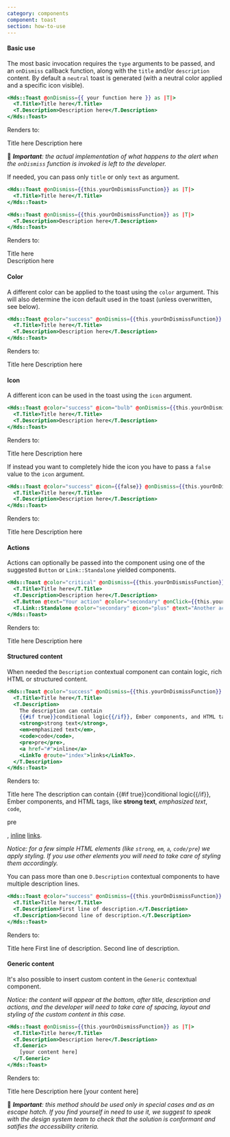 ```yaml
---
category: components
component: toast
section: how-to-use
---
```


#### Basic use

The most basic invocation requires the `type` arguments to be passed, and an `onDismiss` callback function, along with the `title` and/or `description` content. By default a `neutral` toast is generated (with a neutral color applied and a specific icon visible).

```handlebars
<Hds::Toast @onDismiss={{ your function here }} as |T|>
  <T.Title>Title here</T.Title>
  <T.Description>Description here</T.Description>
</Hds::Toast>
```

Renders to:

Title here Description here

🚨 _**Important**: the actual implementation of what happens to the alert when the `onDismiss` function is invoked is left to the developer._

If needed, you can pass only `title` or only `text` as argument.

```handlebars
<Hds::Toast @onDismiss={{this.yourOnDismissFunction}} as |T|>
  <T.Title>Title here</T.Title>
</Hds::Toast>
```

```handlebars
<Hds::Toast @onDismiss={{this.yourOnDismissFunction}} as |T|>
  <T.Description>Description here</T.Description>
</Hds::Toast>
```

Renders to:

Title here  
Description here

#### Color

A different color can be applied to the toast using the `color` argument. This will also determine the icon default used in the toast (unless overwritten, see below).

```handlebars
<Hds::Toast @color="success" @onDismiss={{this.yourOnDismissFunction}} as |T|>
  <T.Title>Title here</T.Title>
  <T.Description>Description here</T.Description>
</Hds::Toast>
```

Renders to:

Title here Description here

#### Icon

A different icon can be used in the toast using the `icon` argument.

```handlebars
<Hds::Toast @color="success" @icon="bulb" @onDismiss={{this.yourOnDismissFunction}} as |T|>
  <T.Title>Title here</T.Title>
  <T.Description>Description here</T.Description>
</Hds::Toast>

```

Renders to:

Title here Description here

If instead you want to completely hide the icon you have to pass a `false` value to the `icon` argument.

```handlebars
<Hds::Toast @color="success" @icon={{false}} @onDismiss={{this.yourOnDismissFunction}} as |T|>
  <T.Title>Title here</T.Title>
  <T.Description>Description here</T.Description>
</Hds::Toast>
```

Renders to:

Title here Description here

#### Actions

Actions can optionally be passed into the component using one of the suggested `Button` or `Link::Standalone` yielded components.

```handlebars
<Hds::Toast @color="critical" @onDismiss={{this.yourOnDismissFunction}} as |T|>
  <T.Title>Title here</T.Title>
  <T.Description>Description here</T.Description>
  <T.Button @text="Your action" @color="secondary" @onClick={{this.yourOnClickFunction}} />
  <T.Link::Standalone @color="secondary" @icon="plus" @text="Another action" @route="..." @color="secondary" />
</Hds::Toast>
```

Renders to:

Title here Description here

#### Structured content

When needed the `Description` contextual component can contain logic, rich HTML or structured content.

```handlebars
<Hds::Toast @color="success" @onDismiss={{this.yourOnDismissFunction}} as |T|>
  <T.Title>Title here</T.Title>
  <T.Description>
    The description can contain
    {{#if true}}conditional logic{{/if}}, Ember components, and HTML tags, like
    <strong>strong text</strong>,
    <em>emphasized text</em>,
    <code>code</code>,
    <pre>pre</pre>,
    <a href="#">inline</a>
    <LinkTo @route="index">links</LinkTo>.
  </T.Description>
</Hds::Toast>
```

Renders to:

Title here The description can contain {{#if true}}conditional logic{{/if}}, Ember components, and HTML tags, like **strong text**, _emphasized text_, `code`,

pre

, [inline](#) [links](/).

_Notice: for a few simple HTML elements (like `strong`, `em`, `a`, `code/pre`) we apply styling. If you use other elements you will need to take care of styling them accordingly._

You can pass more than one `D.Description` contextual components to have multiple description lines.

```handlebars
<Hds::Toast @color="success" @onDismiss={{this.yourOnDismissFunction}} as |T|>
  <T.Title>Title here</T.Title>
  <T.Description>First line of description.</T.Description>
  <T.Description>Second line of description.</T.Description>
</Hds::Toast>
```

Renders to:

Title here First line of description. Second line of description.

#### Generic content

It's also possible to insert custom content in the `Generic` contextual component.

_Notice: the content will appear at the bottom, after title, description and actions, and the developer will need to take care of spacing, layout and styling of the custom content in this case._

```handlebars
<Hds::Toast @onDismiss={{this.yourOnDismissFunction}} as |T|>
  <T.Title>Title here</T.Title>
  <T.Description>Description here</T.Description>
  <T.Generic>
    [your content here]
  </T.Generic>
</Hds::Toast>
```

Renders to:

Title here Description here \[your content here\]

🚨 _**Important**: this method should be used only in special cases and as an escape hatch. If you find yourself in need to use it, we suggest to speak with the design system team to check that the solution is conformant and satifies the accessibility criteria._